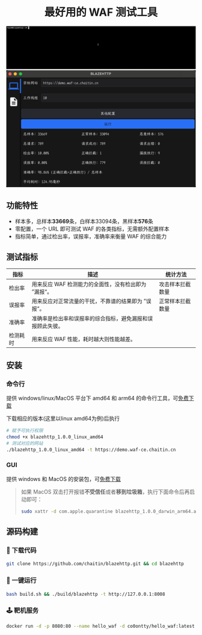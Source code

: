 <h1 align="center">最好用的 WAF 测试工具</h1>
<p align="center">
  <img src="./images/blazehttp_cmd.gif">
  <img src="./images/gui3.png">
</p>

## 功能特性

* 样本多，总样本**33669**条，白样本33094条，黑样本**576**条
* 零配置，一个 URL 即可测试 WAF 的各类指标，无需额外配置样本
* 指标简单，通过检出率，误报率，准确率来衡量 WAF 的综合能力

## 测试指标

|  指标   | 描述  | 统计方法  |
|  ----  | ----  | ----  |
| 检出率  | 用来反应 WAF 检测能力的全面性，没有检出即为 ”漏报“。 | 攻击样本拦截数量  |
| 误报率  | 用来反应对正常流量的干扰，不靠谱的结果即为 ”误报“。 | 正常样本拦截数量 |
| 准确率  | 准确率是检出率和误报率的综合指标，避免漏报和误报顾此失彼。 |  |
| 检测耗时  | 用来反应 WAF 性能，耗时越大则性能越差。 |  |

## 安装

### 命令行

提供 windows/linux/MacOS 平台下 amd64 和 arm64 的命令行工具，可[免费下载](https://github.com/chaitin/blazehttp/releases)

下载相应的版本(这里以linux amd64为例)后执行

```bash
# 赋予可执行权限
chmod +x blazehttp_1.0.0_linux_amd64
# 测试对应的网站
./blazehttp_1.0.0_linux_amd64 -t https://demo.waf-ce.chaitin.cn
```

### GUI

提供 windows 和 MacOS 的安装包，可[免费下载](https://github.com/chaitin/blazehttp/releases)

> 如果 MacOS 双击打开报错**不受信任**或者**移到垃圾箱**，执行下面命令后再启动即可：
> ``` bash
> sudo xattr -d com.apple.quarantine blazehttp_1.0.0_darwin_arm64.app
> ```

## 源码构建

### 🚛 下载代码

``` bash
git clone https://github.com/chaitin/blazehttp.git && cd blazehttp
```

### 🚀 一键运行

``` bash
bash build.sh && ./build/blazehttp -t http://127.0.0.1:8008
```

### 🕹️ 靶机服务

``` bash
docker run -d -p 8080:80 --name hello_waf -d co0ontty/hello_waf:latest
```
